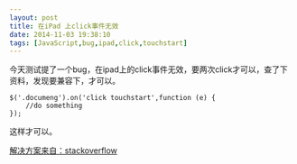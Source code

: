```yaml
---
layout: post
title: 在iPad 上click事件无效
date: 2014-11-03 19:38:10
tags: [JavaScript,bug,ipad,click,touchstart]
---
```

今天测试提了一个bug，在ipad上的click事件无效，要两次click才可以，查了下资料，发现要兼容下，才可以。<!--more-->
```
$('.documeng').on('click touchstart',function (e) {
	//do something
});
```
这样才可以。

[解决方案来自：stackoverflow](http://stackoverflow.com/questions/7892863/jquery-click-not-working-with-ipad)